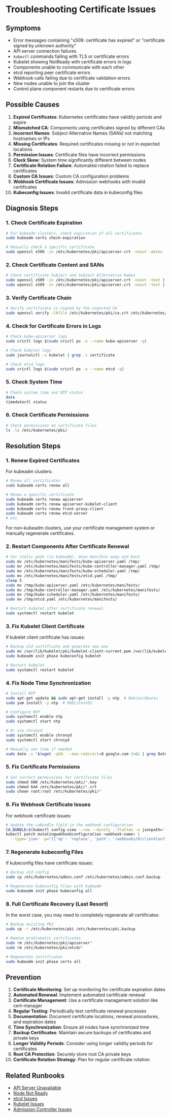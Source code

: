 # Troubleshooting Certificate Issues

## Symptoms

* Error messages containing "x509: certificate has expired" or "certificate signed by unknown authority"
* API server connection failures
* `kubectl` commands failing with TLS or certificate errors
* Kubelet showing NotReady with certificate errors in logs
* Components unable to communicate with each other
* etcd reporting peer certificate errors
* Webhook calls failing due to certificate validation errors
* New nodes unable to join the cluster
* Control plane component restarts due to certificate errors

## Possible Causes

1. **Expired Certificates**: Kubernetes certificates have validity periods and expire
2. **Mismatched CA**: Components using certificates signed by different CAs
3. **Incorrect Names**: Subject Alternative Names (SANs) not matching hostnames or IPs
4. **Missing Certificates**: Required certificates missing or not in expected locations
5. **Permission Issues**: Certificate files have incorrect permissions
6. **Clock Skew**: System time significantly different between nodes
7. **Certificate Rotation Failure**: Automated rotation failed to replace certificates
8. **Custom CA Issues**: Custom CA configuration problems
9. **Webhook Certificate Issues**: Admission webhooks with invalid certificates
10. **Kubeconfig Issues**: Invalid certificate data in kubeconfig files

## Diagnosis Steps

### 1. Check Certificate Expiration

```bash
# For kubeadm clusters, check expiration of all certificates
sudo kubeadm certs check-expiration

# Manually check a specific certificate
sudo openssl x509 -in /etc/kubernetes/pki/apiserver.crt -noout -dates
```

### 2. Check Certificate Content and SANs

```bash
# Check certificate Subject and Subject Alternative Names
sudo openssl x509 -in /etc/kubernetes/pki/apiserver.crt -noout -text | grep -A1 Subject
sudo openssl x509 -in /etc/kubernetes/pki/apiserver.crt -noout -text | grep -A1 "Subject Alternative Name"
```

### 3. Verify Certificate Chain

```bash
# Verify certificate is signed by the expected CA
sudo openssl verify -CAfile /etc/kubernetes/pki/ca.crt /etc/kubernetes/pki/apiserver.crt
```

### 4. Check for Certificate Errors in Logs

```bash
# Check kube-apiserver logs
sudo crictl logs $(sudo crictl ps -a --name kube-apiserver -q)

# Check kubelet logs
sudo journalctl -u kubelet | grep -i certificate

# Check etcd logs
sudo crictl logs $(sudo crictl ps -a --name etcd -q)
```

### 5. Check System Time

```bash
# Check system time and NTP status
date
timedatectl status
```

### 6. Check Certificate Permissions

```bash
# Check permissions on certificate files
ls -la /etc/kubernetes/pki/
```

## Resolution Steps

### 1. Renew Expired Certificates

For kubeadm clusters:
```bash
# Renew all certificates
sudo kubeadm certs renew all

# Renew a specific certificate
sudo kubeadm certs renew apiserver
sudo kubeadm certs renew apiserver-kubelet-client
sudo kubeadm certs renew front-proxy-client
sudo kubeadm certs renew etcd-server
# etc.
```

For non-kubeadm clusters, use your certificate management system or manually regenerate certificates.

### 2. Restart Components After Certificate Renewal

```bash
# For static pods (in kubeadm), move manifest away and back
sudo mv /etc/kubernetes/manifests/kube-apiserver.yaml /tmp/
sudo mv /etc/kubernetes/manifests/kube-controller-manager.yaml /tmp/
sudo mv /etc/kubernetes/manifests/kube-scheduler.yaml /tmp/
sudo mv /etc/kubernetes/manifests/etcd.yaml /tmp/
sleep 5
sudo mv /tmp/kube-apiserver.yaml /etc/kubernetes/manifests/
sudo mv /tmp/kube-controller-manager.yaml /etc/kubernetes/manifests/
sudo mv /tmp/kube-scheduler.yaml /etc/kubernetes/manifests/
sudo mv /tmp/etcd.yaml /etc/kubernetes/manifests/

# Restart kubelet after certificate renewal
sudo systemctl restart kubelet
```

### 3. Fix Kubelet Client Certificate

If kubelet client certificate has issues:
```bash
# Backup old certificate and generate new one
sudo mv /var/lib/kubelet/pki/kubelet-client-current.pem /var/lib/kubelet/pki/kubelet-client-current.pem.old
sudo kubeadm init phase kubeconfig kubelet

# Restart kubelet
sudo systemctl restart kubelet
```

### 4. Fix Node Time Synchronization

```bash
# Install NTP
sudo apt-get update && sudo apt-get install -y ntp  # Debian/Ubuntu
sudo yum install -y ntp  # RHEL/CentOS

# Configure NTP
sudo systemctl enable ntp
sudo systemctl start ntp

# Or use chronyd
sudo systemctl enable chronyd
sudo systemctl start chronyd

# Manually set time if needed
sudo date -s "$(wget -qSO- --max-redirect=0 google.com 2>&1 | grep Date: | cut -d' ' -f5-8)Z"
```

### 5. Fix Certificate Permissions

```bash
# Set correct permissions for certificate files
sudo chmod 600 /etc/kubernetes/pki/*.key
sudo chmod 644 /etc/kubernetes/pki/*.crt
sudo chown root:root /etc/kubernetes/pki/*
```

### 6. Fix Webhook Certificate Issues

For webhook certificate issues:
```bash
# Update the caBundle field in the webhook configuration
CA_BUNDLE=$(kubectl config view --raw --minify --flatten -o jsonpath='{.clusters[].cluster.certificate-authority-data}')
kubectl patch mutatingwebhookconfiguration <webhook-name> \
  --type='json' -p="[{'op': 'replace', 'path': '/webhooks/0/clientConfig/caBundle', 'value':'${CA_BUNDLE}'}]"
```

### 7. Regenerate kubeconfig Files

If kubeconfig files have certificate issues:
```bash
# Backup old config
sudo cp /etc/kubernetes/admin.conf /etc/kubernetes/admin.conf.backup

# Regenerate kubeconfig files with kubeadm
sudo kubeadm init phase kubeconfig all
```

### 8. Full Certificate Recovery (Last Resort)

In the worst case, you may need to completely regenerate all certificates:
```bash
# Backup existing PKI
sudo cp -r /etc/kubernetes/pki /etc/kubernetes/pki.backup

# Remove problematic certificates
sudo rm /etc/kubernetes/pki/apiserver*
sudo rm /etc/kubernetes/pki/etcd/*

# Regenerate certificates
sudo kubeadm init phase certs all
```

## Prevention

1. **Certificate Monitoring**: Set up monitoring for certificate expiration dates
2. **Automated Renewal**: Implement automated certificate renewal
3. **Certificate Management**: Use a certificate management solution like cert-manager
4. **Regular Testing**: Periodically test certificate renewal processes
5. **Documentation**: Document certificate locations, renewal procedures, and expiration dates
6. **Time Synchronization**: Ensure all nodes have synchronized time
7. **Backup Certificates**: Maintain secure backups of certificates and private keys
8. **Longer Validity Periods**: Consider using longer validity periods for certificates
9. **Root CA Protection**: Securely store root CA private keys
10. **Certificate Rotation Strategy**: Plan for regular certificate rotation

## Related Runbooks

* [API Server Unavailable](./api-server-unavailable.md)
* [Node Not Ready](./node-not-ready.md)
* [etcd Issues](./etcd-issues.md)
* [Kubelet Issues](./kubelet-issues.md)
* [Admission Controller Issues](./admission-controller-issues.md)